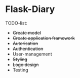 Flask-Diary
===========
TODO-list:

* ~~Create model~~
* ~~Create application framework~~
* ~~Autorisation~~
* ~~Authentication~~
* User-management
* ~~Styling~~
* ~~Logo design~~
* Testing
